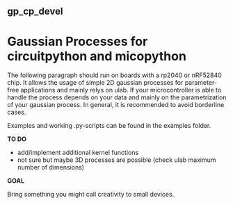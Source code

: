 ## gp_cp_devel

# Gaussian Processes for circuitpython and micopython

The following paragraph should run on boards with a rp2040 or nRF52840 chip. 
It allows the usage of simple 2D gaussian processes for parameter-free applications and mainly relys on ulab. If your microcontroller is able to handle the process depends on your data and mainly on the parametrization of your gaussian process. In general, it is recommended to avoid borderline cases.

Examples and working .py-scripts can be found in the examples folder.

**TO DO**

- add/implement additional kernel functions
- not sure but maybe 3D processes are possible (check ulab maximum number of dimensions)


**GOAL**

Bring something you might call creativity to small devices.
